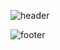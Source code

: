 
![header](https://capsule-render.vercel.app/api?type=Waving&color=1C768F)<!--배경-->




![footer](https://capsule-render.vercel.app/api?type=Waving&section=footer&color=1C768F)

<!--
**lee1030/lee1030** is a ✨ _special_ ✨ repository because its `README.md` (this file) appears on your GitHub profile.

Here are some ideas to get you started:

- 🔭 I’m currently working on ...
- 🌱 I’m currently learning ...
- 👯 I’m looking to collaborate on ...
- 🤔 I’m looking for help with ...
- 💬 Ask me about ...
- 📫 How to reach me: ...
- 😄 Pronouns: ...
- ⚡ Fun fact: ...
-->
